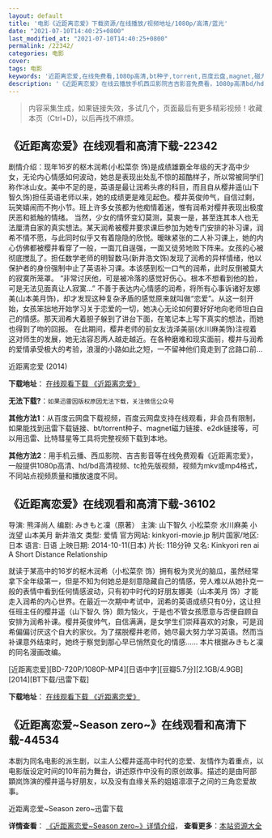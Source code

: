 ```yaml
---
layout: default
title: '电影《近距离恋爱》下载资源/在线播放/视频地址/1080p/高清/蓝光'
date: "2021-07-10T14:40:25+0800"
last_modified_at: "2021-07-10T14:40:25+0800"
permalink: /22342/
categories: 电影
cover:
tags: 电影
keywords: '近距离恋爱,在线免费看,1080p高清,bt种子,torrent,百度云盘,magnet,磁力链,迅雷下载资源'
description: '《近距离恋爱》在线云播放手机西瓜影院吉吉影音免费看，1080p高清bd/hd未删减完整版和tc抢先枪版，mkv/mp4格式，附带bt/torrent种子、magnet/磁力链、百度云盘、网盘资源迅雷下载链接'
---
```


>内容采集生成，如果链接失效，多试几个，页面最后有更多精彩视频！收藏本页（Ctrl+D)，以后再找不麻烦。


## 《近距离恋爱》在线观看和高清下载-22342

剧情介绍：现年16岁的枢木润希(小松菜奈 饰)是成绩雄霸全年级的天才高中少女，无论内心情感如何波动，她总是表现出处乱不惊的超酷样子，所以常被同学们称作冰山女。美中不足的是，英语是最让润希头疼的科目，而且自从樱井遥(山下智久饰)担任英语老师以来，她的成绩更是难见起色。樱井英俊帅气，自信过剩，玩笑嬉闹而不拘小节。班上许多女孩都为他痴情着迷，惟有润希对樱井表现出极度厌恶和抵触的情绪。   当然，少女的情怀变幻莫测，莫衷一是，甚至连其本人也无法厘清自家的真实想法。某天润希被樱井要求课后参加为她专门安排的补习课，润希不情不愿，与此同时似乎又有着隐隐的欣悦。暧昧紧张的二人补习课上，她的内心仿佛都被樱井看穿了一般，一面兀自逞强，一面又徒劳地败下阵来。女孩的心被彻底搅乱了。担任数学老师的明智数马(新井浩文饰)发现了润希的异样情绪，他以保护者的身份强制中止了英语补习课。本该感到松一口气的润希，此时反倒被莫大的寂寞所笼罩。   “非常讨厌他，可是被冷落的感觉好伤心。根本不想看到他的脸，可是无法见面真让人寂寞…”   不善于表达内心情感的润希，将所有心事诉诸好友娜美(山本美月饰)，却才发现这种复杂矛盾的感觉原来就叫做“恋爱”。从这一刻开始，女孩笨拙地开始学习关于恋爱的一切，她决心无论如何要好好地向老师坦白自己的情感。那天润希大着胆子躲到了讲台下面，在笔记本上写下真实的想法，而她也得到了吻的回报。   在此期间，樱井老师的前女友泷泽美丽(水川麻美饰)注视着这对师生的发展，她无法容忍两人越走越近。在各种磨难和现实面前，樱井与润希的爱情承受极大的考验，浪漫的小路如此之短，一不留神他们竟走到了岔路口前…


近距离恋爱 (2014)

**下载地址**： [在线观看下载 《近距离恋爱》](https://www.btbtdy.me/btdy/dy546.html) 


**无法下载?**：`如果迅雷因版权原因无法下载，关注微信公众号 `

**其他方法1**：从百度云网盘下载视频，百度云网盘支持在线观看，非会员有限制，如果能找到迅雷下载链接、bt/torrent种子、magnet磁力链接、e2dk链接等，可以用迅雷、比特彗星等工具将完整视频下载到本地。

**其他方法2**：用手机云播、西瓜影院、吉吉影音等在线免费观看《近距离恋爱》，一般提供1080p高清、hd/bd高清视频、tc抢先版视频，视频为mkv或mp4格式，不同站点视频质量和播放速度不同。


## 《近距离恋爱》在线观看和高清下载-36102

导演: 熊泽尚人 编剧: みきもと凜（原著） 主演: 山下智久 小松菜奈 水川麻美 小泷望 山本美月 新井浩文 类型: 爱情 官方网站: kinkyori-movie.jp 制片国家/地区: 日本 语言: 日语 上映日期: 2014-10-11(日本) 片长: 118分钟 又名: Kinkyori ren ai A Short Distance Relationship

就读于某高中的16岁的枢木润希（小松菜奈 饰）拥有极为灵光的脑瓜，虽然经常拿下全年级第一，但是不知为何她总是刻意隐藏自己的情感，旁人难以从她扑克一般的表情中看到任何情感波动，只有初中时代的好朋友娜美（山本美月 饰）才能走入润希的内心世界。在最近一次期中考试中，润希的英语成绩只有0分，这让担任班主任的樱井遥（山下智久 饰）颇为恼火，于是也不管女孩愿意与否便自顾自安排为润希补课。樱井英俊帅气，自信满满，是女学生们崇拜喜欢的对象，可是润希偏偏讨厌这个自大的家伙。为了摆脱樱井老师，她尽最大努力学习英语。然而当补课意外结束时，她终于察觉到那心早已悄然变化的情感…… 本片根据みきもと凜的同名漫画改编。


[近距离恋爱][BD-720P/1080P-MP4][日语中字][豆瓣5.7分][2.1GB/4.9GB][2014][BT下载/迅雷下载]

**下载地址**： [在线观看下载 《近距离恋爱》](https://www.btdx8.com/torrent/kinkyori_ren_ai_2014.html) 


## 《近距离恋爱~Season zero~》在线观看和高清下载-44534

本剧为同名电影的派生剧，以主人公樱井遥高中时代的恋爱、友情作为着重点，以电影版设定时间的10年前为舞台，讲述原作中没有的原创故事。描述的是由阿部顕岚饰演的樱井遥与好朋友，以及没有血缘关系的姐姐凛凛子之间的三角恋爱故事。<!---剧情end--->


近距离恋爱~Season zero~迅雷下载

**详情查看**： [《近距离恋爱~Season zero~》详情介绍](/movie/44534/)， **查看更多**：[本站资源大全](/movie/t/all/)

